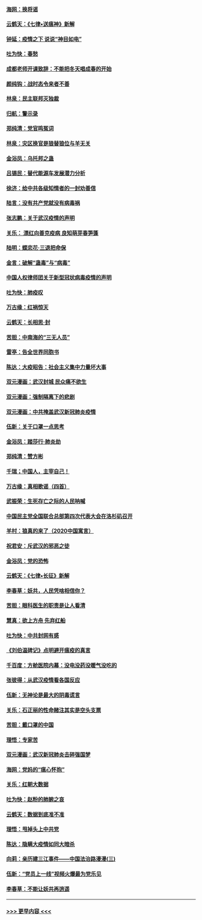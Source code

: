 #### [海网：换将谣](../pages/nsc993/n11873712.md?t=02170733) 
#### [云鹤天：《七律▪送瘟神》新解](../pages/nsc993/n11873598.md?t=02170733) 
#### [钟延：疫情之下 说说“神目如电”](../pages/nsc993/n11873121.md?t=02170733) 
#### [吐为快：春愁](../pages/nsc993/n11872801.md?t=02170733) 
#### [成都老师开课致辞：不能把冬天唱成春的开始](../pages/nsc993/n11872653.md?t=02170733) 
#### [颜纯钩：战时态令来者不善](../pages/nsc993/n11872011.md?t=02170733) 
#### [林泉：民主联邦灭独裁](../pages/nsc993/n11870998.md?t=02170733) 
#### [归航：警示录](../pages/nsc993/n11870963.md?t=02170733) 
#### [郑纯清：党官鸣冤词](../pages/nsc993/n11870938.md?t=02170733) 
#### [林泉：灾区换官是狼替狼位与羊无关](../pages/nsc993/n11870896.md?t=02170733) 
#### [金浴凤：乌托邦之蛊](../pages/nsc993/n11870879.md?t=02170733) 
#### [吕锡民：替代能源车发展潜力分析](../pages/nsc993/n11870656.md?t=02170733) 
#### [徐济：给中共各级知情者的一封劝善信](../pages/nsc993/n11868561.md?t=02170733) 
#### [陆言：没有共产党就没有病毒祸](../pages/nsc993/n11868232.md?t=02170733) 
#### [张志鹏：关于武汉疫情的声明](../pages/nsc993/n11867182.md?t=02170733) 
#### [关乐： 漂红向善克疫病 良知萌芽春笋蓬](../pages/nsc993/n11865710.md?t=02170733) 
#### [陆明：蝶恋花‧三退把命保](../pages/nsc993/n11865673.md?t=02170733) 
#### [金言：破解“蛊毒”与“病毒”](../pages/nsc993/n11864103.md?t=02170733) 
#### [中国人权律师团关于新型冠状病毒疫情的声明](../pages/nsc993/n11864249.md?t=02170733) 
#### [吐为快：肺疫叹](../pages/nsc993/n11864027.md?t=02170733) 
#### [万古缘：红祸惊天](../pages/nsc993/n11864079.md?t=02170733) 
#### [云鹤天：长相思‧封](../pages/nsc993/n11864006.md?t=02170733) 
#### [苦胆：中南海的“三无人员”](../pages/nsc993/n11862997.md?t=02170733) 
#### [雷亭：告全世界同胞书](../pages/nsc993/n11862572.md?t=02170733) 
#### [陈达：大疫昭告：社会主义集中力量坏大事](../pages/nsc993/n11859419.md?t=02170733) 
#### [双元漫画：武汉封城 民众痛不欲生](../pages/nsc993/n11859287.md?t=02170733) 
#### [双元漫画：强制隔离下的悲剧](../pages/nsc993/n11859244.md?t=02170733) 
#### [双元漫画：中共掩盖武汉新冠肺炎疫情](../pages/nsc993/n11858249.md?t=02170733) 
#### [伍新：关于口罩一点思考](../pages/nsc993/n11859195.md?t=02170733) 
#### [金浴凤：踏莎行‧肺炎劫](../pages/nsc993/n11858227.md?t=02170733) 
#### [郑纯清：赞方彬](../pages/nsc993/n11856803.md?t=02170733) 
#### [千瑞；中国人，主宰自己！](../pages/nsc993/n11856793.md?t=02170733) 
#### [万古缘：真相歌谣（四首）](../pages/nsc993/n11856263.md?t=02170733) 
#### [武振荣：生死存亡之际的人民呐喊](../pages/nsc993/n11856256.md?t=02170733) 
#### [中国民主党全国联合总部第四次代表大会在洛杉矶召开](../pages/nsc993/n11856344.md?t=02170733) 
#### [羊村：狼真的来了（2020中国寓言）](../pages/nsc993/n11856229.md?t=02170733) 
#### [祝君安：斥武汉的邪恶之徒](../pages/nsc993/n11855861.md?t=02170733) 
#### [金浴凤：党的恐怖](../pages/nsc993/n11855849.md?t=02170733) 
#### [云鹤天：《七律▪长征》新解](../pages/nsc993/n11855479.md?t=02170733) 
#### [李春草：妖共，人民凭啥相信你？](../pages/nsc993/n11855196.md?t=02170733) 
#### [苦胆：眼科医生的职责是让人看清](../pages/nsc993/n11853840.md?t=02170733) 
#### [慧真：欲上方舟 先弃红船](../pages/nsc993/n11853483.md?t=02170733) 
#### [吐为快：中共封网有感](../pages/nsc993/n11852575.md?t=02170733) 
#### [《刘伯温碑记》点明避开瘟疫的真言](../pages/nsc993/n11852128.md?t=02170733) 
#### [千百度：方舱医院内幕：没电没药没暖气没吃的](../pages/nsc993/n11850211.md?t=02170733) 
#### [张彼得：从武汉疫情看各国反应](../pages/nsc993/n11850102.md?t=02170733) 
#### [伍新：无神论是最大的阴毒谎言](../pages/nsc993/n11846129.md?t=02170733) 
#### [关乐：石正丽的性命赌注其实是空头支票](../pages/nsc993/n11846109.md?t=02170733) 
#### [苦胆：戴口罩的中国](../pages/nsc993/n11845576.md?t=02170733) 
#### [理悟：专家苦](../pages/nsc993/n11845564.md?t=02170733) 
#### [双元漫画：武汉新冠肺炎击碎强国梦](../pages/nsc993/n11843320.md?t=02170733) 
#### [海网：党妈的“瘟心怀抱”](../pages/nsc993/n11840740.md?t=02170733) 
#### [关乐：红朝大数据](../pages/nsc993/n11840675.md?t=02170733) 
#### [吐为快：赵粉的肺腑之哀](../pages/nsc993/n11840618.md?t=02170733) 
#### [云鹤天：数据到底准不准](../pages/nsc993/n11840325.md?t=02170733) 
#### [理悟：甩掉头上中共党](../pages/nsc993/n11838826.md?t=02170733) 
#### [陈达：隐瞒大疫情如同大暗杀](../pages/nsc993/n11838771.md?t=02170733) 
#### [向莉：亲历建三江事件——中国法治路漫漫(三)](../pages/nsc993/n11831825.md?t=02170733) 
#### [伍新：“党员上一线”视频火爆最为党乐见](../pages/nsc993/n11838200.md?t=02170733) 
#### [李春草：不能让妖共再逍遥](../pages/nsc993/n11838102.md?t=02170733) 

----
#### [ >>> 更早内容 <<< ](../indexes/nsc993-earlier.md)
